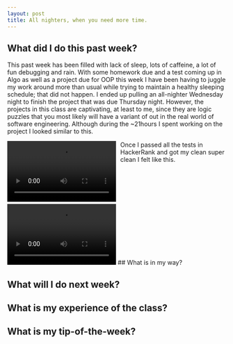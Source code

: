 ```yaml
---
layout: post
title: All nighters, when you need more time.
---
```

## What did I do this past week? 
This past week has been filled with lack of sleep, lots of caffeine, a lot of fun debugging and rain. With some homework due and a test coming up in Algo as well as a project due for OOP this week I have been having to juggle my work around more than usual while trying to maintain a healthy sleeping schedule; that did not happen. I ended up pulling an all-nighter Wednesday night to finish the project that was due Thursday night. However, the projects in this class are captivating, at least to me, since they are logic puzzles that you most likely will have a variant of out in the real world of software engineering. Although during the ~21hours I spent working on the project I looked similar to this. 
<div style="float:left;margin:0 10px 5px 0;"><video src="/assets/buzz.mp4" width="250" height="140" loop preload autoplay></video></div>
<p>Once I passed all the tests in HackerRank and got my clean super clean I felt like this. </p>
<video src="/assets/win-rocky.mp4" width="250" height="140" loop preload autoplay></video>
## What is in my way?

## What will I do next week?

## What is my experience of the class?

## What is my tip-of-the-week?
